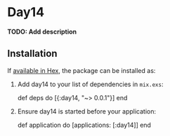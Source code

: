 # Day14

**TODO: Add description**

## Installation

If [available in Hex](https://hex.pm/docs/publish), the package can be installed as:

  1. Add day14 to your list of dependencies in `mix.exs`:

        def deps do
          [{:day14, "~> 0.0.1"}]
        end

  2. Ensure day14 is started before your application:

        def application do
          [applications: [:day14]]
        end

